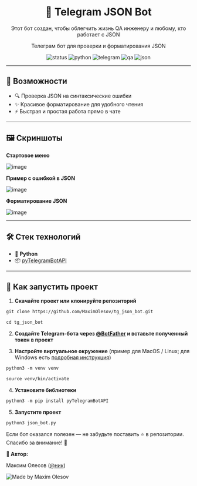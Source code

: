 <h1 align="center">🤖 Telegram JSON Bot</h1>

<p align="center">
Этот бот создан, чтобы облегчить жизнь QA инженеру и любому, кто работает с JSON  
</p>

<p align="center">
Телеграм бот для проверки и форматирования JSON
  
</p>

<p align="center">
  <img src="https://img.shields.io/badge/status-active-brightgreen" alt="status" />
  <img src="https://img.shields.io/badge/python-3.9+-blue" alt="python" />
  <img src="https://img.shields.io/badge/Telegram-Bot-blue?logo=telegram" alt="telegram" />
  <img src="https://img.shields.io/badge/QA-friendly-orange" alt="qa" />
  <img src="https://img.shields.io/badge/JSON-helper-lightgrey" alt="json" />
</p>


---

## 🎯 Возможности

- 🔍 Проверка JSON на синтаксические ошибки  
- ✨ Красивое форматирование для удобного чтения  
- ⚡ Быстрая и простая работа прямо в чате  

---

## 🖼 Скриншоты

**Стартовое меню**

![image](https://raw.githubusercontent.com/MaximOlesov/tg_json_bot/refs/heads/main/screenshots/start_menu.png)

**Пример с ошибкой в JSON**

![image](https://raw.githubusercontent.com/MaximOlesov/tg_json_bot/refs/heads/main/screenshots/syntax.png)

**Форматирование JSON**

![image](https://raw.githubusercontent.com/MaximOlesov/tg_json_bot/refs/heads/main/screenshots/beautifaer.png)

---

## 🛠 Стек технологий

- 🐍 **Python**  
- 📦 [pyTelegramBotAPI](https://pypi.org/project/pyTelegramBotAPI/)  

---

## 🚀 Как запустить проект

1. **Скачайте проект или клонируйте репозиторий**  
``` markdown
git clone https://github.com/MaximOlesov/tg_json_bot.git
```

``` markdown
cd tg_json_bot
```

2. **Создайте Telegram-бота через [@BotFather](https://t.me/BotFather) и вставьте полученный токен в проект**

3. **Настройте виртуальное окружение** (пример для MacOS / Linux; для Windows есть [подробная инструкция](https://realpython.com/python-virtual-environments-a-primer/#create-it))
``` markdown
python3 -m venv venv
```

``` markdown
source venv/bin/activate
```

4. **Установите библиотеки**
``` markdown
python3 -m pip install pyTelegramBotAPI
```
5. **Запустите проект**
``` markdown
python3 json_bot.py
```

Если бот оказался полезен — не забудьте поставить ⭐ в репозитории. Спасибо за внимание! 🙌

**👤 Автор:**

Максим Олесов ([@ник](https://t.me/ник))

<p align="left">
  <img src="https://img.shields.io/badge/Made%20by-Maxim%20Olesov-blue?style=for-the-badge&logo=github" alt="Made by Maxim Olesov" />
</p>

